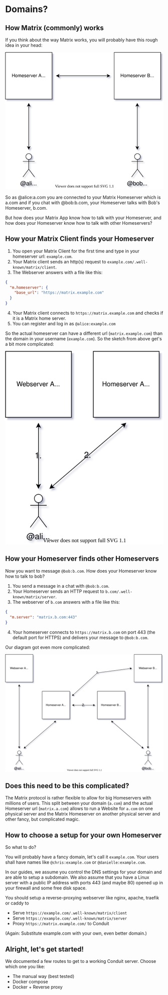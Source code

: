 # Domains?

## How Matrix (commonly) works

If you think about the way Matrix works, you will probably have this rough idea in your head:

![Sketch of two users, "@alice:a.com" and "@bob:b.com", each connected via an arrow to one server, "a.com" and "b.com". There is a connection arrow between those servers.](../matrix-rough-overview.svg)

So as @alice:a.com you are connected to your Matrix Homeserver which is a.com and if you chat with @bob:b.com, your Homeserver talks with Bob's Homeserver, b.com.

But how does your Matrix App know how to talk with your Homeserver, and how does your Homeserver know how to talk with other Homeservers?

## How your Matrix Client finds your Homeserver

1. You open your Matrix Client for the first time and type in your homeserver url: `example.com`.
2. Your Matrix client sends an http(s) request to `example.com/.well-known/matrix/client`.
3. The Webserver answers with a file like this:

```json
{
  "m.homeserver": {
    "base_url": "https://matrix.example.com"
  }
}
```

4. Your Matrix client connects to `https://matrix.example.com` and checks if it is a Matrix home server.
5. You can register and log in as `@alice:example.com`

So the actual homeserver can have a different url (`matrix.example.com`) than the domain in your username (`example.com`). So the sketch from above get's a bit more complicated:

![Sketch of a user which as a first arrow going to a box labeled "Webserver A a.com" and a second arrow going to another box labeled "Homeserver A matrix.a.com"](../matrix-client-connection.svg)

## How your Homeserver finds other Homeservers

Now you want to message `@bob:b.com`. How does your Homeserver know how to talk to bob?

1. You send a message in a chat with `@bob:b.com`.
2. Your Homeserver sends an HTTP request to `b.com/.well-known/matrix/server`.
3. The webserver of `b.com` answers with a file like this:

```json
{
  "m.server": "matrix.b.com:443"
}
```

4. Your homeserver connects to `https://matrix.b.com` on port 443 (the default port for HTTPS) and delivers your message to `@bob:b.com`.

Our diagram got even more complicated:

![](../matrix-with-homeserver-discovery.svg)

## Does this need to be this complicated?

The Matrix protocol is rather flexible to allow for big Homeservers with millions of users. This split between your domain (`a.com`) and the actual Homeserver url (`matrix.a.com`) allows to run a Website for `a.com` on one physical server and the Matrix Homeserver on another physical server and other fancy, but complicated magic.

## How to choose a setup for your own Homeserver

So what to do?

You will probably have a fancy domain, let's call it `example.com`.
Your users shall have names like `@chris:example.com` or `@danielle:example.com`.

In our guides, we assume you control the DNS settings for your domain and are able to setup a subdomain.
We also assume that you have a Linux server with a public IP address with ports 443 (and maybe 80) opened up in your firewall and some free disk space.

You should setup a reverse-proxying webserver like nginx, apache, traefik or caddy to

- Serve `https://example.com/.well-known/matrix/client`
- Serve `https://example.com/.well-known/matrix/server`
- Proxy `https://matrix.example.com/` to Conduit

(Again: Substitute example.com with your own, even better domain.)

## Alright, let's get started!

We documented a few routes to get to a working Conduit server. Choose which one you like:

- The manual way (best tested)
- Docker compose
- Docker + Reverse proxy
